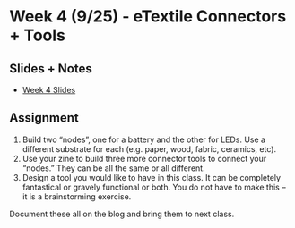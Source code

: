 # Week 4 (9/25) - eTextile Connectors + Tools

## Slides + Notes
- [Week 4 Slides](https://docs.google.com/presentation/d/1LBjEvBG0YRKXFaQBNv8L1Cd6XK4oEhO8A-UHwbU3nDg/edit#slide=id.g4352b47cb5_0_0)

## Assignment
1. Build two “nodes”, one for a battery and the other for LEDs. Use a different substrate for each (e.g. paper, wood, fabric, ceramics, etc).
2. Use your zine to build three more connector tools to connect your “nodes.” They can be all the same or all different.
3. Design a tool you would like to have in this class. It can be completely fantastical or gravely functional or both. You do not have to make this – it is a brainstorming exercise.

Document these all on the blog and bring them to next class.
